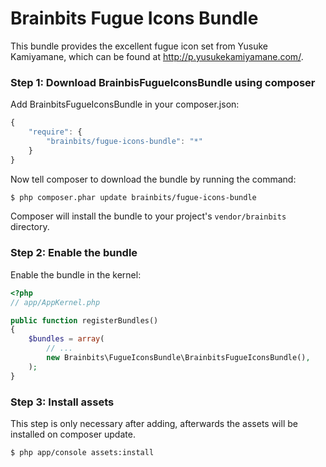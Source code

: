 Brainbits Fugue Icons Bundle
============================
This bundle provides the excellent fugue icon set from Yusuke Kamiyamane, which can be found at http://p.yusukekamiyamane.com/.

### Step 1: Download BrainbisFugueIconsBundle using composer

Add BrainbitsFugueIconsBundle in your composer.json:

```js
{
    "require": {
        "brainbits/fugue-icons-bundle": "*"
    }
}
```

Now tell composer to download the bundle by running the command:

``` bash
$ php composer.phar update brainbits/fugue-icons-bundle
```

Composer will install the bundle to your project's `vendor/brainbits` directory.

### Step 2: Enable the bundle

Enable the bundle in the kernel:

``` php
<?php
// app/AppKernel.php

public function registerBundles()
{
    $bundles = array(
        // ...
        new Brainbits\FugueIconsBundle\BrainbitsFugueIconsBundle(),
    );
}
```

### Step 3: Install assets

This step is only necessary after adding, afterwards the assets will be installed 
on composer update.

``` bash
$ php app/console assets:install
```



